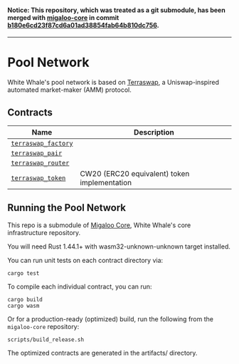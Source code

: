#### Notice: This repository, which was treated as a git submodule, has been merged with [migaloo-core](https://github.com/White-Whale-Defi-Platform/migaloo-core) in commit [b180e6cd23f87cd6a01ad38854fab64b810dc756](https://github.com/White-Whale-Defi-Platform/migaloo-core/commit/b180e6cd23f87cd6a01ad38854fab64b810dc756).

---

# Pool Network

White Whale's pool network is based on [Terraswap](https://github.com/terraswap/terraswap), a Uniswap-inspired automated market-maker (AMM) protocol.

## Contracts

| Name                                               | Description                                  |
| -------------------------------------------------- | -------------------------------------------- |
| [`terraswap_factory`](terraswap_factory) |                                              |
| [`terraswap_pair`](terraswap_pair)       |                                              |
| [`terraswap_router`](terraswap_router)   |                                              |
| [`terraswap_token`](terraswap_token)     | CW20 (ERC20 equivalent) token implementation |

## Running the Pool Network

This repo is a submodule of [Migaloo Core](https://github.com/White-Whale-Defi-Platform/migaloo-core), White Whale's core infrastructure repository.

You will need Rust 1.44.1+ with wasm32-unknown-unknown target installed.

You can run unit tests on each contract directory via:

```
cargo test
```

To compile each individual contract, you can run:

```
cargo build
cargo wasm
```

Or for a production-ready (optimized) build, run the following from the `migaloo-core` repository:

```
scripts/build_release.sh
```

The optimized contracts are generated in the artifacts/ directory.
